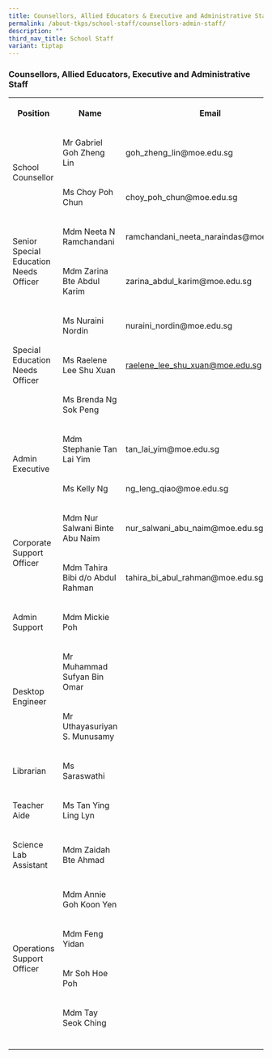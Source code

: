 ```yaml
---
title: Counsellors, Allied Educators & Executive and Administrative Staff
permalink: /about-tkps/school-staff/counsellors-admin-staff/
description: ""
third_nav_title: School Staff
variant: tiptap
---
```

<h3><strong>Counsellors, Allied Educators, Executive and Administrative Staff</strong></h3>
<table style="minWidth: 100px">
<colgroup>
<col>
<col>
<col>
<col>
</colgroup>
<tbody>
<tr>
<th rowspan="1" colspan="1">
<p>Position</p>
</th>
<th rowspan="1" colspan="1">
<p>Name</p>
</th>
<th rowspan="1" colspan="1">
<p>Email</p>
</th>
<th rowspan="1" colspan="1">
<p>Ext</p>
</th>
</tr>
<tr>
<td rowspan="2" colspan="1">
<p>School Counsellor</p>
</td>
<td rowspan="1" colspan="1">
<p>Mr Gabriel Goh Zheng Lin</p>
</td>
<td rowspan="1" colspan="1">
<p>goh_zheng_lin@moe.edu.sg</p>
</td>
<td rowspan="1" colspan="1">
<p>245</p>
</td>
</tr>
<tr>
<td rowspan="1" colspan="1">
<p>Ms Choy Poh Chun</p>
</td>
<td rowspan="1" colspan="1">
<p>choy_poh_chun@moe.edu.sg</p>
</td>
<td rowspan="1" colspan="1">
<p>249</p>
</td>
</tr>
<tr>
<td rowspan="2" colspan="1">
<p>Senior Special Education Needs Officer</p>
</td>
<td rowspan="1" colspan="1">
<p>Mdm Neeta N Ramchandani</p>
</td>
<td rowspan="1" colspan="1">
<p>ramchandani_neeta_naraindas@moe.edu.sg</p>
</td>
<td rowspan="1" colspan="1">
<p>247</p>
</td>
</tr>
<tr>
<td rowspan="1" colspan="1">
<p>Mdm Zarina Bte Abdul Karim</p>
</td>
<td rowspan="1" colspan="1">
<p>zarina_abdul_karim@moe.edu.sg</p>
</td>
<td rowspan="1" colspan="1">
<p>246</p>
</td>
</tr>
<tr>
<td rowspan="3" colspan="1">
<p>Special Education Needs Officer</p>
</td>
<td rowspan="1" colspan="1">
<p>Ms Nuraini Nordin</p>
</td>
<td rowspan="1" colspan="1">
<p>nuraini_nordin@moe.edu.sg</p>
</td>
<td rowspan="1" colspan="1">
<p>250</p>
</td>
</tr>
<tr>
<td rowspan="1" colspan="1">
<p>Ms Raelene Lee Shu Xuan</p>
</td>
<td rowspan="1" colspan="1">
<p><a href="raelene_lee_shu_xuan@moe.edu.sg" rel="noopener noreferrer nofollow" target="_blank">raelene_lee_shu_xuan@moe.edu.sg</a>
</p>
</td>
<td rowspan="1" colspan="1">
<p>249</p>
</td>
</tr>
<tr>
<td rowspan="1" colspan="1">
<p>Ms Brenda Ng Sok Peng</p>
</td>
<td rowspan="1" colspan="1">
<p></p>
</td>
<td rowspan="1" colspan="1">
<p>248</p>
</td>
</tr>
<tr>
<td rowspan="2" colspan="1">
<p>Admin Executive</p>
</td>
<td rowspan="1" colspan="1">
<p>Mdm Stephanie Tan Lai Yim</p>
</td>
<td rowspan="1" colspan="1">
<p>tan_lai_yim@moe.edu.sg</p>
</td>
<td rowspan="1" colspan="1">
<p>102</p>
</td>
</tr>
<tr>
<td rowspan="1" colspan="1">
<p>Ms Kelly Ng</p>
</td>
<td rowspan="1" colspan="1">
<p>ng_leng_qiao@moe.edu.sg</p>
</td>
<td rowspan="1" colspan="1">
<p>132</p>
</td>
</tr>
<tr>
<td rowspan="2" colspan="1">
<p>Corporate Support Officer</p>
</td>
<td rowspan="1" colspan="1">
<p>Mdm Nur Salwani Binte Abu Naim</p>
</td>
<td rowspan="1" colspan="1">
<p>nur_salwani_abu_naim@moe.edu.sg</p>
</td>
<td rowspan="1" colspan="1">
<p>104</p>
</td>
</tr>
<tr>
<td rowspan="1" colspan="1">
<p>Mdm Tahira Bibi d/o Abdul Rahman</p>
</td>
<td rowspan="1" colspan="1">
<p>tahira_bi_abul_rahman@moe.edu.sg</p>
</td>
<td rowspan="1" colspan="1">
<p>103</p>
</td>
</tr>
<tr>
<td rowspan="1" colspan="1">
<p>Admin Support</p>
</td>
<td rowspan="1" colspan="1">
<p>Mdm Mickie Poh</p>
</td>
<td rowspan="1" colspan="1">
<p></p>
</td>
<td rowspan="1" colspan="1">
<p>100</p>
</td>
</tr>
<tr>
<td rowspan="2" colspan="1">
<p>Desktop Engineer</p>
</td>
<td rowspan="1" colspan="1">
<p>Mr Muhammad Sufyan Bin Omar</p>
</td>
<td rowspan="1" colspan="1">
<p></p>
</td>
<td rowspan="1" colspan="1">
<p></p>
</td>
</tr>
<tr>
<td rowspan="1" colspan="1">
<p>Mr Uthayasuriyan S. Munusamy</p>
</td>
<td rowspan="1" colspan="1">
<p></p>
</td>
<td rowspan="1" colspan="1">
<p></p>
</td>
</tr>
<tr>
<td rowspan="1" colspan="1">
<p>Librarian</p>
</td>
<td rowspan="1" colspan="1">
<p>Ms Saraswathi</p>
</td>
<td rowspan="1" colspan="1">
<p></p>
</td>
<td rowspan="1" colspan="1">
<p>306</p>
</td>
</tr>
<tr>
<td rowspan="1" colspan="1">
<p>Teacher Aide</p>
</td>
<td rowspan="1" colspan="1">
<p>Ms Tan Ying Ling Lyn</p>
</td>
<td rowspan="1" colspan="1">
<p></p>
</td>
<td rowspan="1" colspan="1">
<p></p>
</td>
</tr>
<tr>
<td rowspan="1" colspan="1">
<p>Science Lab Assistant</p>
</td>
<td rowspan="1" colspan="1">
<p>Mdm Zaidah Bte Ahmad</p>
</td>
<td rowspan="1" colspan="1">
<p></p>
</td>
<td rowspan="1" colspan="1">
<p></p>
</td>
</tr>
<tr>
<td rowspan="4" colspan="1">
<p>Operations Support Officer</p>
</td>
<td rowspan="1" colspan="1">
<p>Mdm Annie Goh Koon Yen</p>
</td>
<td rowspan="1" colspan="1">
<p></p>
</td>
<td rowspan="1" colspan="1">
<p></p>
</td>
</tr>
<tr>
<td rowspan="1" colspan="1">
<p>Mdm Feng Yidan</p>
</td>
<td rowspan="1" colspan="1">
<p></p>
</td>
<td rowspan="1" colspan="1">
<p></p>
</td>
</tr>
<tr>
<td rowspan="1" colspan="1">
<p>Mr Soh Hoe Poh</p>
</td>
<td rowspan="1" colspan="1">
<p></p>
</td>
<td rowspan="1" colspan="1">
<p></p>
</td>
</tr>
<tr>
<td rowspan="1" colspan="1">
<p>Mdm Tay Seok Ching</p>
</td>
<td rowspan="1" colspan="1">
<p></p>
</td>
<td rowspan="1" colspan="1">
<p></p>
</td>
</tr>
<tr>
<td rowspan="1" colspan="1">
<p></p>
</td>
<td rowspan="1" colspan="1">
<p></p>
</td>
<td rowspan="1" colspan="1">
<p></p>
</td>
<td rowspan="1" colspan="1">
<p></p>
</td>
</tr>
</tbody>
</table>
<p></p>